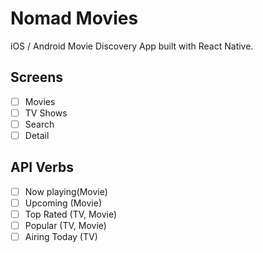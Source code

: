 # Nomad Movies

iOS / Android Movie Discovery App built
with React Native.

## Screens

- [ ] Movies
- [ ] TV Shows
- [ ] Search
- [ ] Detail

## API Verbs

- [ ] Now playing(Movie)
- [ ] Upcoming (Movie)
- [ ] Top Rated (TV, Movie)
- [ ] Popular (TV, Movie)
- [ ] Airing Today (TV)
